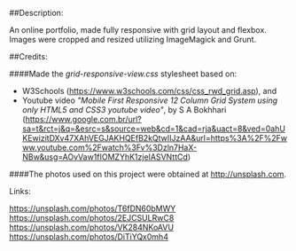 ##Description:

An online portfolio, made fully responsive with grid layout and flexbox. 
Images were cropped and resized utilizing ImageMagick and Grunt.

##Credits:

####Made the _grid-responsive-view.css_ stylesheet based on:

* W3Schools (https://www.w3schools.com/css/css_rwd_grid.asp), and
* Youtube video _"Mobile First Responsive 12 Column Grid System using only HTML5 
and CSS3 youtube video"_, by S A Bokhhari (https://www.google.com.br/url?sa=t&rct=j&q=&esrc=s&source=web&cd=1&cad=rja&uact=8&ved=0ahUKEwizitDXv47XAhVEGJAKHQEfB2kQtwIIJzAA&url=https%3A%2F%2Fwww.youtube.com%2Fwatch%3Fv%3Dzln7HaX-NBw&usg=AOvVaw1fIOMZYhK1zjeIASVNttCd)

####The photos used on this project were obtained at http://unsplash.com. 

Links:

https://unsplash.com/photos/T6fDN60bMWY
https://unsplash.com/photos/2EJCSULRwC8
https://unsplash.com/photos/VK284NKoAVU
https://unsplash.com/photos/DiTiYQx0mh4
